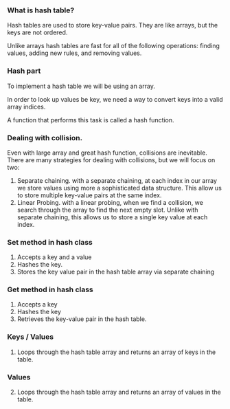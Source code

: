 ### What is hash table?
Hash tables are used to store key-value pairs. 
They are like arrays, but the keys are not ordered.

Unlike arrays hash tables are fast for all of the following operations:
finding values, adding new rules, and removing values. 

### Hash part
To implement a hash table we will be using an array.

In order to look up values be key, we need a way to convert keys into a valid array indices. 

A function that performs this task is called a hash function.

### Dealing with collision.
Even with large array and great hash function, collisions are inevitable.
There are many strategies for dealing with collisions, but we will focus on two:
1. Separate chaining.
    with a separate chaining, at each index in our array we store values using more a sophisticated data structure. This allow us to store multiple key-value pairs at the same index.
2. Linear Probing. 
    with a linear probing, when we find a collision, we search through the array to find the next empty slot.
    Unlike with separate chaining, this allows us to store a single key value at each index. 

### Set method in hash class
1. Accepts a key and a value
2. Hashes the key.
3. Stores the key value pair in the hash table array via separate chaining

### Get method in hash class
1. Accepts a key
2. Hashes the key
3. Retrieves the key-value pair in the hash table.

### Keys / Values
1. Loops through the hash table array and returns an array of keys in the table.

### Values
2. Loops through the hash table array and returns an array of values in the table.